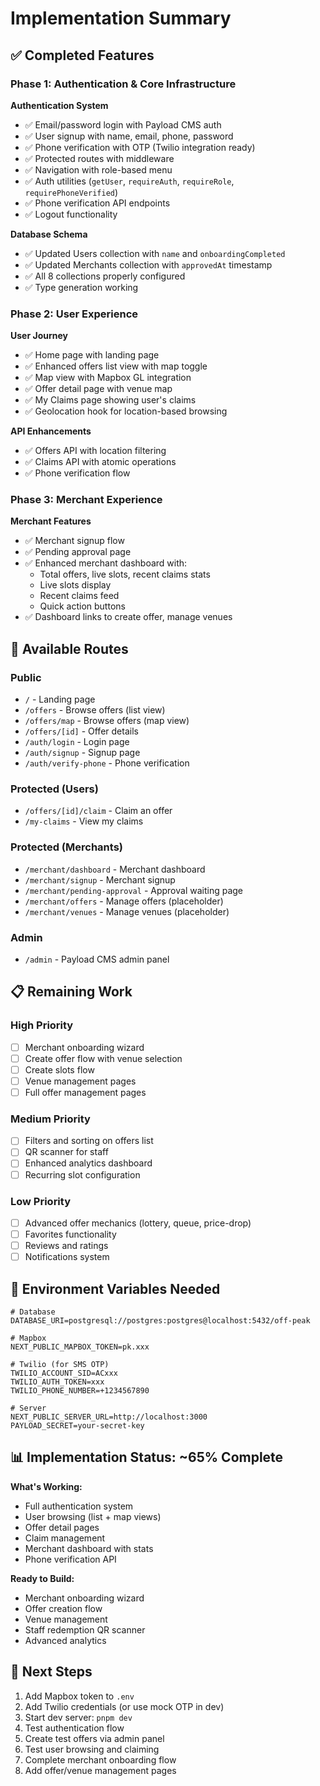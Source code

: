 # Implementation Summary

## ✅ Completed Features

### Phase 1: Authentication & Core Infrastructure

**Authentication System**

- ✅ Email/password login with Payload CMS auth
- ✅ User signup with name, email, phone, password
- ✅ Phone verification with OTP (Twilio integration ready)
- ✅ Protected routes with middleware
- ✅ Navigation with role-based menu
- ✅ Auth utilities (`getUser`, `requireAuth`, `requireRole`, `requirePhoneVerified`)
- ✅ Phone verification API endpoints
- ✅ Logout functionality

**Database Schema**

- ✅ Updated Users collection with `name` and `onboardingCompleted`
- ✅ Updated Merchants collection with `approvedAt` timestamp
- ✅ All 8 collections properly configured
- ✅ Type generation working

### Phase 2: User Experience

**User Journey**

- ✅ Home page with landing page
- ✅ Enhanced offers list view with map toggle
- ✅ Map view with Mapbox GL integration
- ✅ Offer detail page with venue map
- ✅ My Claims page showing user's claims
- ✅ Geolocation hook for location-based browsing

**API Enhancements**

- ✅ Offers API with location filtering
- ✅ Claims API with atomic operations
- ✅ Phone verification flow

### Phase 3: Merchant Experience

**Merchant Features**

- ✅ Merchant signup flow
- ✅ Pending approval page
- ✅ Enhanced merchant dashboard with:
  - Total offers, live slots, recent claims stats
  - Live slots display
  - Recent claims feed
  - Quick action buttons
- ✅ Dashboard links to create offer, manage venues

## 🚀 Available Routes

### Public

- `/` - Landing page
- `/offers` - Browse offers (list view)
- `/offers/map` - Browse offers (map view)
- `/offers/[id]` - Offer details
- `/auth/login` - Login page
- `/auth/signup` - Signup page
- `/auth/verify-phone` - Phone verification

### Protected (Users)

- `/offers/[id]/claim` - Claim an offer
- `/my-claims` - View my claims

### Protected (Merchants)

- `/merchant/dashboard` - Merchant dashboard
- `/merchant/signup` - Merchant signup
- `/merchant/pending-approval` - Approval waiting page
- `/merchant/offers` - Manage offers (placeholder)
- `/merchant/venues` - Manage venues (placeholder)

### Admin

- `/admin` - Payload CMS admin panel

## 📋 Remaining Work

### High Priority

- [ ] Merchant onboarding wizard
- [ ] Create offer flow with venue selection
- [ ] Create slots flow
- [ ] Venue management pages
- [ ] Full offer management pages

### Medium Priority

- [ ] Filters and sorting on offers list
- [ ] QR scanner for staff
- [ ] Enhanced analytics dashboard
- [ ] Recurring slot configuration

### Low Priority

- [ ] Advanced offer mechanics (lottery, queue, price-drop)
- [ ] Favorites functionality
- [ ] Reviews and ratings
- [ ] Notifications system

## 🔧 Environment Variables Needed

```env
# Database
DATABASE_URI=postgresql://postgres:postgres@localhost:5432/off-peak

# Mapbox
NEXT_PUBLIC_MAPBOX_TOKEN=pk.xxx

# Twilio (for SMS OTP)
TWILIO_ACCOUNT_SID=ACxxx
TWILIO_AUTH_TOKEN=xxx
TWILIO_PHONE_NUMBER=+1234567890

# Server
NEXT_PUBLIC_SERVER_URL=http://localhost:3000
PAYLOAD_SECRET=your-secret-key
```

## 📊 Implementation Status: ~65% Complete

**What's Working:**

- Full authentication system
- User browsing (list + map views)
- Offer detail pages
- Claim management
- Merchant dashboard with stats
- Phone verification API

**Ready to Build:**

- Merchant onboarding wizard
- Offer creation flow
- Venue management
- Staff redemption QR scanner
- Advanced analytics

## 🚀 Next Steps

1. Add Mapbox token to `.env`
2. Add Twilio credentials (or use mock OTP in dev)
3. Start dev server: `pnpm dev`
4. Test authentication flow
5. Create test offers via admin panel
6. Test user browsing and claiming
7. Complete merchant onboarding flow
8. Add offer/venue management pages
